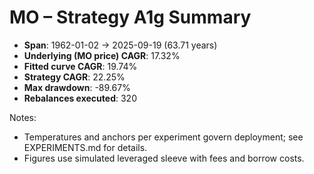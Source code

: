 # MO – Strategy A1g Summary

- **Span**: 1962-01-02 → 2025-09-19 (63.71 years)
- **Underlying (MO price) CAGR**: 17.32%
- **Fitted curve CAGR**: 19.74%
- **Strategy CAGR**: 22.25%
- **Max drawdown**: -89.67%
- **Rebalances executed**: 320

Notes:

- Temperatures and anchors per experiment govern deployment; see EXPERIMENTS.md for details.
- Figures use simulated leveraged sleeve with fees and borrow costs.
